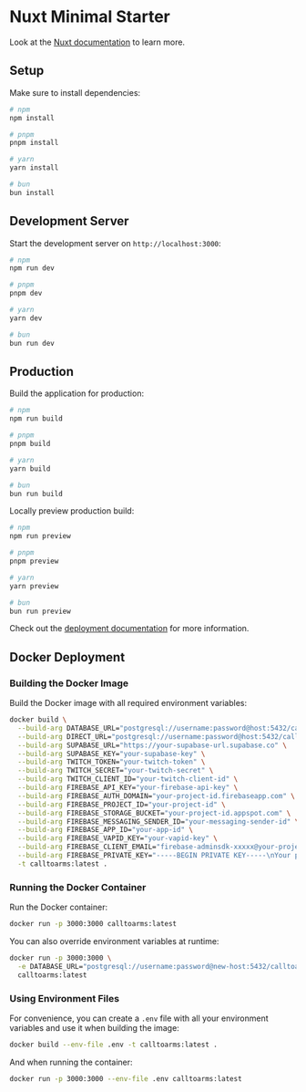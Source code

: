# Nuxt Minimal Starter

Look at the [Nuxt documentation](https://nuxt.com/docs/getting-started/introduction) to learn more.

## Setup

Make sure to install dependencies:

```bash
# npm
npm install

# pnpm
pnpm install

# yarn
yarn install

# bun
bun install
```

## Development Server

Start the development server on `http://localhost:3000`:

```bash
# npm
npm run dev

# pnpm
pnpm dev

# yarn
yarn dev

# bun
bun run dev
```

## Production

Build the application for production:

```bash
# npm
npm run build

# pnpm
pnpm build

# yarn
yarn build

# bun
bun run build
```

Locally preview production build:

```bash
# npm
npm run preview

# pnpm
pnpm preview

# yarn
yarn preview

# bun
bun run preview
```

Check out the [deployment documentation](https://nuxt.com/docs/getting-started/deployment) for more information.

## Docker Deployment

### Building the Docker Image

Build the Docker image with all required environment variables:

```bash
docker build \
  --build-arg DATABASE_URL="postgresql://username:password@host:5432/calltoarms?schema=public" \
  --build-arg DIRECT_URL="postgresql://username:password@host:5432/calltoarms?schema=public" \
  --build-arg SUPABASE_URL="https://your-supabase-url.supabase.co" \
  --build-arg SUPABASE_KEY="your-supabase-key" \
  --build-arg TWITCH_TOKEN="your-twitch-token" \
  --build-arg TWITCH_SECRET="your-twitch-secret" \
  --build-arg TWITCH_CLIENT_ID="your-twitch-client-id" \
  --build-arg FIREBASE_API_KEY="your-firebase-api-key" \
  --build-arg FIREBASE_AUTH_DOMAIN="your-project-id.firebaseapp.com" \
  --build-arg FIREBASE_PROJECT_ID="your-project-id" \
  --build-arg FIREBASE_STORAGE_BUCKET="your-project-id.appspot.com" \
  --build-arg FIREBASE_MESSAGING_SENDER_ID="your-messaging-sender-id" \
  --build-arg FIREBASE_APP_ID="your-app-id" \
  --build-arg FIREBASE_VAPID_KEY="your-vapid-key" \
  --build-arg FIREBASE_CLIENT_EMAIL="firebase-adminsdk-xxxxx@your-project-id.iam.gserviceaccount.com" \
  --build-arg FIREBASE_PRIVATE_KEY="-----BEGIN PRIVATE KEY-----\nYour private key here\n-----END PRIVATE KEY-----\n" \
  -t calltoarms:latest .
```

### Running the Docker Container

Run the Docker container:

```bash
docker run -p 3000:3000 calltoarms:latest
```

You can also override environment variables at runtime:

```bash
docker run -p 3000:3000 \
  -e DATABASE_URL="postgresql://username:password@new-host:5432/calltoarms?schema=public" \
  calltoarms:latest
```

### Using Environment Files

For convenience, you can create a `.env` file with all your environment variables and use it when building the image:

```bash
docker build --env-file .env -t calltoarms:latest .
```

And when running the container:

```bash
docker run -p 3000:3000 --env-file .env calltoarms:latest
```

